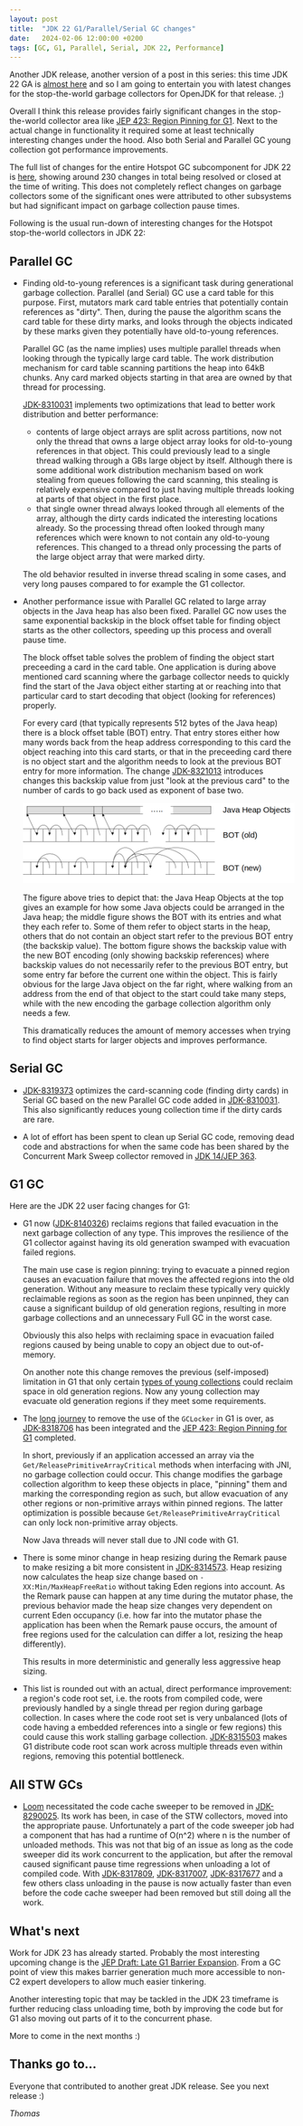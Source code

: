```yaml
---
layout: post
title:  "JDK 22 G1/Parallel/Serial GC changes"
date:   2024-02-06 12:00:00 +0200
tags: [GC, G1, Parallel, Serial, JDK 22, Performance]
---
```


Another JDK release, another version of a post in this series: this time JDK 22 GA is [almost here](https://openjdk.java.net/projects/jdk/22/) and so I am going to entertain you with latest changes for the stop-the-world garbage collectors for OpenJDK for that release. ;)

Overall I think this release provides fairly significant changes in the stop-the-world collector area like [JEP 423: Region Pinning for G1](https://openjdk.org/jeps/423). Next to the actual change in functionality it required some at least technically interesting changes under the hood. Also both Serial and Parallel GC young collection got performance improvements.

The full list of changes for the entire Hotspot GC subcomponent for JDK 22 is [here](https://bugs.openjdk.org/issues/?jql=project%20%3D%20JDK%20AND%20issuetype%20in%20standardIssueTypes()%20AND%20status%20in%20(Resolved%2C%20Closed)%20AND%20fixVersion%20%3D%20%2222%22%20AND%20component%20%3D%20hotspot%20AND%20Subcomponent%20in%20(gc%2C%20gc%2C%20gc%2C%20gc%2C%20gc)), showing around 230 changes in total being resolved or closed at the time of writing. This does not completely reflect changes on garbage collectors some of the significant ones were attributed to other subsystems but had significant impact on garbage collection pause times.

Following is the usual run-down of interesting changes for the Hotspot stop-the-world collectors in JDK 22:

## Parallel GC

  * Finding old-to-young references is a significant task during generational garbage collection. Parallel (and Serial) GC use a card table for this purpose. First, mutators mark card table entries that potentially contain references as "dirty". Then, during the pause the algorithm scans the card table for these dirty marks, and looks through the objects indicated by these marks given they potentially have old-to-young references.

    Parallel GC (as the name implies) uses multiple parallel threads when looking through the typically large card table. The work distribution mechanism for card table scanning partitions the heap into 64kB chunks. Any card marked objects starting in that area are owned by that thread for processing.

    [JDK-8310031](https://bugs.openjdk.org/browse/JDK-8310031) implements two optimizations that lead to better work distribution and better performance:
    * contents of large object arrays are split across partitions, now not only the thread that owns a large object array looks for old-to-young references in that object. This could previously lead to a single thread walking through a GBs large object by itself. Although there is some additional work distribution mechanism based on work stealing from queues following the card scanning, this stealing is relatively expensive compared to just having multiple threads looking at parts of that object in the first place.
    * that single owner thread always looked through all elements of the array, although the dirty cards indicated the interesting locations already. So the processing thread often looked through many references which were known to not contain any old-to-young references. This changed to a thread only processing the parts of the large object array that were marked dirty.

    The old behavior resulted in inverse thread scaling in some cases, and very long pauses compared to for example the G1 collector.

  * Another performance issue with Parallel GC related to large array objects in the Java heap has also been fixed. Parallel GC now uses the same exponential backskip in the block offset table for finding object starts as the other collectors, speeding up this process and overall pause time.

    The block offset table solves the problem of finding the object start preceeding a card in the card table. One application is during above mentioned card scanning where the garbage collector needs to quickly find the start of the Java object either starting at or reaching into that particular card to start decoding that object (looking for references) properly.

    For every card (that typically represents 512 bytes of the Java heap) there is a block offset table (BOT) entry. That entry stores either how many words back from the heap address corresponding to this card the object reaching into this card starts, or that in the preceeding card there is no object start and the algorithm needs to look at the previous BOT entry for more information. The change [JDK-8321013](https://bugs.openjdk.org/browse/JDK-8321013) introduces changes this backskip value from just "look at the previous card" to the number of cards to go back used as exponent of base two.

    ![Block Offset Table Old/New](/assets/20240206-bot-old-new.png)

    The figure above tries to depict that: the Java Heap Objects at the top gives an example for how some Java objects could be arranged in the Java heap; the middle figure shows the BOT with its entries and what they each refer to. Some of them refer to object starts in the heap, others that do not contain an object start refer to the previous BOT entry (the backskip value). The bottom figure shows the backskip value with the new BOT encoding (only showing backskip references) where backskip values do not necessarily refer to the previous BOT entry, but some entry far before the current one within the object. This is fairly obvious for the large Java object on the far right, where walking from an address from the end of that object to the start could take many steps, while with the new encoding the garbage collection algorithm only needs a few.

    This dramatically reduces the amount of memory accesses when trying to find object starts for larger objects and improves performance.


## Serial GC


  * [JDK-8319373](https://bugs.openjdk.org/browse/JDK-8319373) optimizes the card-scanning code (finding dirty cards) in Serial GC based on the new Parallel GC code added in [JDK-8310031](https://bugs.openjdk.org/browse/JDK-8310031). This also significantly reduces young collection time if the dirty cards are rare.

  * A lot of effort has been spent to clean up Serial GC code, removing dead code and abstractions for when the same code has been shared by the Concurrent Mark Sweep collector removed in [JDK 14/JEP 363](https://openjdk.org/jeps/363).

## G1 GC

Here are the JDK 22 user facing changes for G1:

  * G1 now ([JDK-8140326](https://bugs.openjdk.org/browse/JDK-8140326)) reclaims regions that failed evacuation in the next garbage collection of any type. This improves the resilience of the G1 collector against having its old generation swamped with evacuation failed regions.

    The main use case is region pinning: trying to evacuate a pinned region causes an evacuation failure that moves the affected regions into the old generation. Without any measure to reclaim these typically very quickly reclaimable regions as soon as the region has been unpinned, they can cause a significant buildup of old generation regions, resulting in more garbage collections and an unnecessary Full GC in the worst case.

    Obviously this also helps with reclaiming space in evacuation failed regions caused by being unable to copy an object due to out-of-memory.

    On another note this change removes the previous (self-imposed) limitation in G1 that only certain [types of young collections](https://docs.oracle.com/en/java/javase/21/gctuning/garbage-first-g1-garbage-collector1.html#GUID-F1BE86FA-3EDC-4D4F-BDB4-4B044AD83180) could reclaim space in old generation regions. Now any young collection may evacuate old generation regions if they meet some requirements.

  * The [long journey](/2021/06/28/evacuation-failure.html) to remove the use of the `GCLocker` in G1 is over, as [JDK-8318706](https://bugs.openjdk.org/browse/JDK-8318706) has been integrated and the [JEP 423: Region Pinning for G1](https://openjdk.org/jeps/423) completed.

    In short, previously if an application accessed an array via the `Get/ReleasePrimitiveArrayCritical` methods when interfacing with JNI, no garbage collection could occur. This change modifies the garbage collection algorithm to keep these objects in place, "pinning" them and marking the corresponding region as such, but allow evacuation of any other regions or non-primitive arrays within pinned regions. The latter optimization is possible because `Get/ReleasePrimitiveArrayCritical` can only lock non-primitive array objects.

    Now Java threads will never stall due to JNI code with G1.

  * There is some minor change in heap resizing during the Remark pause to make resizing a bit more consistent in [JDK-8314573](https://bugs.openjdk.org/browse/JDK-8314573). Heap resizing now calculates the heap size change based on `-XX:Min/MaxHeapFreeRatio` without taking Eden regions into account. As the Remark pause can happen at any time during the mutator phase, the previous behavior made the heap size changes very dependent on current Eden occupancy (i.e. how far into the mutator phase the application has been when the Remark pause occurs, the amount of free regions used for the calculation can differ a lot, resizing the heap differently).

    This results in more deterministic and generally less aggressive heap sizing.

  * This list is rounded out with an actual, direct performance improvement: a region's code root set, i.e. the roots from compiled code, were previously handled by a single thread per region during garbage collection. In cases where the code root set is very unbalanced (lots of code having a embedded references into a single or few regions) this could cause this work stalling garbage collection. [JDK-8315503](https://bugs.openjdk.org/browse/JDK-8315503) makes G1 distribute code root scan work across multiple threads even within regions, removing this potential bottleneck.

## All STW GCs

  * [Loom](https://openjdk.org/jeps/444) necessitated the code cache sweeper to be removed in [JDK-8290025](https://bugs.openjdk.org/browse/JDK-8290025). Its work has been, in case of the STW collectors, moved into the appropriate pause. Unfortunately a part of the code sweeper job had a component that has had a runtime of O(n^2) where n is the number of unloaded methods. This was not that big of an issue as long as the code sweeper did its work concurrent to the application, but after the removal caused significant pause time regressions when unloading a lot of compiled code. With [JDK-8317809](https://bugs.openjdk.org/browse/JDK-8317809), [JDK-8317007](https://bugs.openjdk.org/browse/JDK-8317007), [JDK-8317677](https://bugs.openjdk.org/browse/JDK-8317677) and a few others class unloading in the pause is now actually faster than even before the code cache sweeper had been removed but still doing all the work.

## What's next

Work for JDK 23 has already started. Probably the most interesting upcoming change is the [JEP Draft: Late G1 Barrier Expansion](https://bugs.openjdk.org/browse/JDK-8322295). From a GC point of view this makes barrier generation much more accessible to non-C2 expert developers to allow much easier tinkering.

Another interesting topic that may be tackled in the JDK 23 timeframe is further reducing class unloading time, both by improving the code but for G1 also moving out parts of it to the concurrent phase.

More to come in the next months :)

## Thanks go to…

Everyone that contributed to another great JDK release. See you next release :)

*Thomas*
